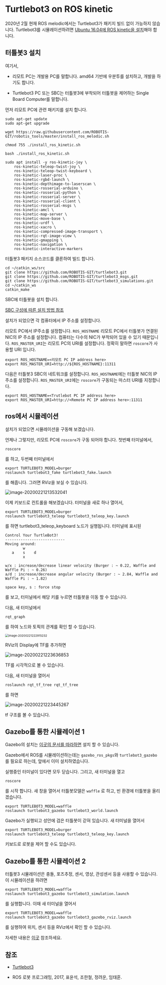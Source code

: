 # Turtlebot3 on ROS kinetic

2020년 2월 현재 ROS melodic에서는 Turtlebot3가 패키지 빌드 없이 가능하지 않습니다. Turtlebot3를 시뮬레이션하려면 [Ubuntu 16.04에 ROS kinetic을 설치](installation_of_ros.md)해야 합니다.

## 터틀봇3 설치

여기서,

- 리모트 PC는 개발용 PC를 말합니다. amd64 기반에 우분투를 설치하고, 개발을 하기도 합니다. 

- Turtlebot3 PC 또는 SBC는 터틀봇3에 부착되어 터틀봇을 제어하는 Single Board Computer를 말합니다.

먼저 리모트 PC에 관련 패키지를 설치 합니다.

```
sudo apt-get update
sudo apt-get upgrade

wget https://raw.githubusercontent.com/ROBOTIS-GIT/robotis_tools/master/install_ros_melodic.sh

chmod 755 ./install_ros_kinetic.sh

bash ./install_ros_kinetic.sh

sudo apt install -y ros-kinetic-joy \
	ros-kinetic-teleop-twist-joy \
	ros-kinetic-teleop-twist-keyboard \
	ros-kinetic-laser-proc \
	ros-kinetic-rgbd-launch \
	ros-kinetic-depthimage-to-laserscan \
	ros-kinetic-rosserial-arduino \
	ros-kinetic-rosserial-python \
	ros-kinetic-rosserial-server \
	ros-kinetic-rosserial-client \
	ros-kinetic-rosserial-msgs \
	ros-kinetic-amcl \
	ros-kinetic-map-server \
	ros-kinetic-move-base \
	ros-kinetic-urdf \
	ros-kinetic-xacro \
	ros-kinetic-compressed-image-transport \
	ros-kinetic-rqt-image-view \
	ros-kinetic-gmapping \
	ros-kinetic-navigation \
	ros-kinetic-interactive-markers
```

터틀봇3 패키지 소스코드를 클론하여 빌드 합니다.

```
cd ~/catkin_ws/src
git clone https://github.com/ROBOTIS-GIT/turtlebot3.git
git clone https://github.com/ROBOTIS-GIT/turtlebot3_msgs.git
git clone https://github.com/ROBOTIS-GIT/turtlebot3_simulations.git
cd ~/catkin_ws
catkin_make
```

SBC에 터틀봇을 설치 합니다.

[SBC 구성에 따른 설치 방법 참조](http://emanual.robotis.com/docs/en/platform/turtlebot3/raspberry_pi_3_setup/#install-linux-ubuntu-mate)

설치가 되었으면 각 컴퓨터에서 IP 주소를 설정합니다.

리모트 PC에서 IP주소를 설정합니다. `ROS_HOSTNAME`  리모트 PC에서 터틀봇가 연결된 NIC의 IP 주소를 설정합니다. 컴퓨터는 다수의 NIC가 부착되어 있을 수 있기 때문입니다. `ROS_MASTER_URI`는 리모트 PC의 URI를 설정합니다. 정확히 말하면 `roscore`가 사용할 URI 입니다.

```
export ROS_HOSTNAME=<리모트 PC IP address here>
export ROS_MASTER_URI=http://${ROS_HOSTNAME}:11311
```

다음은 터틀봇3 SBC의 네트워크를 설정합니다. `ROS_HOSTNAME`에는 터틀봇 NIC의 IP 주소를 설정합니다.  `ROS_MASTER_URI`에는 `roscore`가 구동되는 마스터 URI를 지정합니다.

```
export ROS_HOSTNAME=<Trutlebot PC IP address here>
export ROS_MASTER_URI=http://<Remote PC IP address here>:11311
```

## ros에서 시뮬레이션

설치가 되었으면 시뮬레이션을 구동해 보겠습니다.

언제나 그렇지만, 리모트 PC에 `roscore`가 구동 되어야 합니다. 첫번째 터미널에서,

```
roscore
```

를 하고, 두번째 터미널에서

```
export TURTLEBOT3_MODEL=burger
roslaunch turtlebot3_fake turtlebot3_fake.launch
```

를 해줍니다. 그러면 RViz을 보실 수 있습니다.

![image-20200221213532041](/home/booil/.config/Typora/typora-user-images/image-20200221213532041.png)

이제 키보드로 컨트롤을 해보겠습니다. 터미널을 새로 하나 열어서,

```
export TURTLEBOT3_MODEL=burger
roslaunch turtlebot3_teleop turtlebot3_teleop_key.launch
```

를 하면 turtlebot3_teleop_keyboard  노드가 실행됩니다. 터미널에 표시된 

```
Control Your TurtleBot3!
---------------------------
Moving around:
        w
   a    s    d
        x

w/x : increase/decrease linear velocity (Burger : ~ 0.22, Waffle and Waffle Pi : ~ 0.26)
a/d : increase/decrease angular velocity (Burger : ~ 2.84, Waffle and Waffle Pi : ~ 1.82)

space key, s : force stop
```

를 보고, 터미널에서 해당 키를 누르면 터틀봇을 이동 할 수 있습니다.

다음, 새 터미널에서

```
rqt_graph
```

를 하여 노드와 토픽의 관계를 확인 할 수 있습니다.

<img src="/home/booil/.config/Typora/typora-user-images/image-20200221222915232.png" alt="image-20200221222915232" style="zoom:67%;" />

RViz의 Display에 TF를 추가하면 

![image-20200221223636853](/home/booil/.config/Typora/typora-user-images/image-20200221223636853.png)

TF를 시각적으로 볼 수 있습니다.

다음, 새 터미널을 열어서

```
roslaunch rqt_tf_tree rqt_tf_tree
```

를 하면

![image-20200221223445267](/home/booil/.config/Typora/typora-user-images/image-20200221223445267.png)

tf 구조를 볼 수 있습니다.

## Gazebo를 통한 시뮬레이션 1

Gazebo의 설치는 [이곳의 문서를 따라하면](http://gazebosim.org/tutorials?tut=install_ubuntu&cat=install) 설치 할 수 있습니다.

Gazebo에서 ROS를 시뮬레이션하는데는 `gazebo_ros_pkgs`와 `turtlebot3_gazebo`를 필요로 하는데, 앞에서 이미 설치하였습니다.

실행중인 터미널이 있다면 모두 닫습니다. 그리고,  새 터미널을 열고 

```
roscore
```

를 시작 합니다. 새 창을 열어서 터틀봇모델은 `waffle` 로 하고, 빈 환경에 터틀봇을 올리겠습니다.

```
export TURTLEBOT3_MODEL=waffle
roslaunch turtlebot3_gazebo turtlebot3_world.launch
```

Gazebo가 실행되고 성안에 검은 터틀봇이 갇혀 있습니다. 새 터미널을 열어서

```
export TURTLEBOT3_MODEL=burger
roslaunch turtlebot3_teleop turtlebot3_teleop_key.launch
```

키보드로 로봇을 제어 할 수도 있습니다.

## Gazebo를 통한 시뮬레이션 2

터틀봇3 시뮬레이션은 충돌, 포즈추정, 센서, 영상, 관성센서 등을 사용할 수 있습니다. 이 시뮬레이션을 하려면

```
export TURTLEBOT3_MODEL=waffle
roslaunch turtlebot3_gazebo turtlebot3_simulation.launch
```

를 실행합니다. 이때 새 터미널을 열어서

```
export TURTLEBOT3_MODEL=waffle
roslaunch turtlebot3_gazebo turtlebot3_gazebo_rviz.launch
```

를 실행하여 위치, 센서 등을 RViz에서 확인 할 수 있습니다.

자세한 내용은 [이곳](http://emanual.robotis.com/docs/en/platform/turtlebot3/simulation/#simulation) 참조하세요.

## 참조

- [Turtlebot3](http://emanual.robotis.com/docs/en/platform/turtlebot3/overview/#overview)

- ROS 로봇 프로그래밍, 2017, 표윤석, 조한철, 정려운, 임태훈.